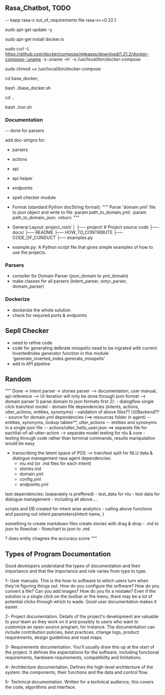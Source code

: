 ## Rasa_Chatbot, TODO
-- kepp rasa-x out_of_requirements file
rasa-x==0.22.1




sudo apt-get update -y

sudo apt-get install docker.io

sudo curl -L https://github.com/docker/compose/releases/download/1.21.2/docker-compose-`uname -s`-`uname -m` -o /usr/local/bin/docker-compose

sudo chmod +x /usr/local/bin/docker-compose

cd base_docker; 

bash ./base_docker.sh

cd ..

bash ./run.sh


### Documentation
-- done for parsers

add doc-strigns for:
- parsers
- actions
- api
- api helper
- endpoints
- spell checker module
- Format (standard Python docString format):
    """
    Parse 'domain.yml' file to json object and write to file
    :param path_to_domain_yml: 
    :param path_to_domain_json:
    :return:
    """

- General Layout:
    project_root/
    │
    ├── project/  # Project source code
    ├── docs/
    ├── README
    ├── HOW_TO_CONTRIBUTE
    ├── CODE_OF_CONDUCT
    ├── examples.py

- example.py: A Python script file that gives simple examples of how to use the projects.

### Parsers
- compiler for Domain Parser (json_domain to yml_domain)
- make classes for all parsers (intent_parser, sotyr_parser, domain_parser)


### Dockerize
- dockerize the whole solution
- check for required ports & endpoints


## Sepll Checker
- need to refine code
- code for generating delbrate misspells need to be ingrated with current InvertedIndex generator function
    in this module 'generate_inverted_index.generate_misspells' 
- add in API pipeline



## Random

"""
Done
-> intent parser
-> stories parser
--> documentation, user manual, api reference
--> UI iteration will only be done through json format
--> domain parser
	1) parse domain to json formats first
	2):
	- dialogflow single click train/test model
	- domain file dependencies (intents, actions, utter_actions, entities, synonyms)
	- validation of above files?? UI/Backend??
	- source for domain.yml dependencies	(==> resources folder in agent)
		-- entities, synonyms, lookup tables**, utter_actions
		-- entities and synonyms in a single json file
		-- actions/utter_hello_user.json	==> separate file for eachlist-of-all-utter-action
--> separate model testing for nlu & core
	- testing through code rather than terminal commands, results manipulation would be easy

- transcribing the latent space of POS
--> train/test split for NLU data & dialogue management
rasa agent dependencies:
	- nlu.md (or .md files for each intent)
	- stories.md
	- domain.yml
	- config.yml
	- endpoints.yml

test dependencies:
(separately is preffered)
	- test_data for nlu
	- test data for dialogue management
	- including all above....


scripts and DB created for intent wise analytics
	- calling above functions and passing out relent parameters(intent name, )

something to create markdown files
create stories with drag & drop
	- .md to json to flowchat
	- flowchart to json to .md

? does entity chagnes the accuracy score 
"""


## Types of Program Documentation
Good developers understand the types of documentation and their importance and 
   that the importance and role varies from type to type.

1- User manuals. This is the how-to software to which users turn when they're figuring things out. 
    How do you configure the software? How do you convert a file? Can you add images? 
    How do you fix a mistake? Even if the solution is a single click on the toolbar or the menu, 
    there may be a lot of potential clicks through which to wade. Good user documentation makes it easier.
    
2- Project documentation. Details of the project's development are valuable to your team as they work on it and 
    possibly to users who want to customize an open-source program, for instance. The documentation can include 
    contribution policies, best practices, change logs, product requirements, design guidelines and road maps.
    
3- Requirements documentation. You'll usually draw this up at the start of the project. It defines the expectations 
    for the software, including functional requirements, hardware requirements, compatibility and limitations.
    
4- Architecture documentation. Defines the high-level architecture of the system: the components, their functions and 
    the data and control flow.

5- Technical documentation. Written for a technical audience, this covers the code, algorithms and interface.
